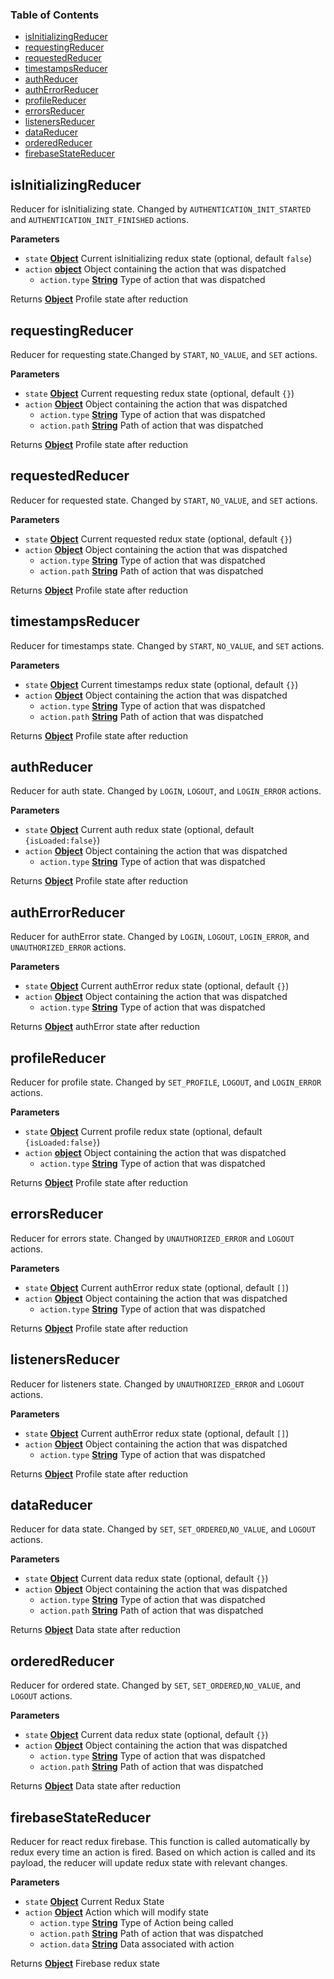 <!-- Generated by documentation.js. Update this documentation by updating the source code. -->

### Table of Contents

-   [isInitializingReducer](#isinitializingreducer)
-   [requestingReducer](#requestingreducer)
-   [requestedReducer](#requestedreducer)
-   [timestampsReducer](#timestampsreducer)
-   [authReducer](#authreducer)
-   [authErrorReducer](#autherrorreducer)
-   [profileReducer](#profilereducer)
-   [errorsReducer](#errorsreducer)
-   [listenersReducer](#listenersreducer)
-   [dataReducer](#datareducer)
-   [orderedReducer](#orderedreducer)
-   [firebaseStateReducer](#firebasestatereducer)

## isInitializingReducer

Reducer for isInitializing state. Changed by `AUTHENTICATION_INIT_STARTED`
and `AUTHENTICATION_INIT_FINISHED` actions.

**Parameters**

-   `state` **[Object](https://developer.mozilla.org/en-US/docs/Web/JavaScript/Reference/Global_Objects/Object)** Current isInitializing redux state (optional, default `false`)
-   `action` **[object](https://developer.mozilla.org/en-US/docs/Web/JavaScript/Reference/Global_Objects/Object)** Object containing the action that was dispatched
    -   `action.type` **[String](https://developer.mozilla.org/en-US/docs/Web/JavaScript/Reference/Global_Objects/String)** Type of action that was dispatched

Returns **[Object](https://developer.mozilla.org/en-US/docs/Web/JavaScript/Reference/Global_Objects/Object)** Profile state after reduction

## requestingReducer

Reducer for requesting state.Changed by `START`, `NO_VALUE`, and `SET` actions.

**Parameters**

-   `state` **[Object](https://developer.mozilla.org/en-US/docs/Web/JavaScript/Reference/Global_Objects/Object)** Current requesting redux state (optional, default `{}`)
-   `action` **[Object](https://developer.mozilla.org/en-US/docs/Web/JavaScript/Reference/Global_Objects/Object)** Object containing the action that was dispatched
    -   `action.type` **[String](https://developer.mozilla.org/en-US/docs/Web/JavaScript/Reference/Global_Objects/String)** Type of action that was dispatched
    -   `action.path` **[String](https://developer.mozilla.org/en-US/docs/Web/JavaScript/Reference/Global_Objects/String)** Path of action that was dispatched

Returns **[Object](https://developer.mozilla.org/en-US/docs/Web/JavaScript/Reference/Global_Objects/Object)** Profile state after reduction

## requestedReducer

Reducer for requested state. Changed by `START`, `NO_VALUE`, and `SET` actions.

**Parameters**

-   `state` **[Object](https://developer.mozilla.org/en-US/docs/Web/JavaScript/Reference/Global_Objects/Object)** Current requested redux state (optional, default `{}`)
-   `action` **[Object](https://developer.mozilla.org/en-US/docs/Web/JavaScript/Reference/Global_Objects/Object)** Object containing the action that was dispatched
    -   `action.type` **[String](https://developer.mozilla.org/en-US/docs/Web/JavaScript/Reference/Global_Objects/String)** Type of action that was dispatched
    -   `action.path` **[String](https://developer.mozilla.org/en-US/docs/Web/JavaScript/Reference/Global_Objects/String)** Path of action that was dispatched

Returns **[Object](https://developer.mozilla.org/en-US/docs/Web/JavaScript/Reference/Global_Objects/Object)** Profile state after reduction

## timestampsReducer

Reducer for timestamps state. Changed by `START`, `NO_VALUE`, and `SET` actions.

**Parameters**

-   `state` **[Object](https://developer.mozilla.org/en-US/docs/Web/JavaScript/Reference/Global_Objects/Object)** Current timestamps redux state (optional, default `{}`)
-   `action` **[Object](https://developer.mozilla.org/en-US/docs/Web/JavaScript/Reference/Global_Objects/Object)** Object containing the action that was dispatched
    -   `action.type` **[String](https://developer.mozilla.org/en-US/docs/Web/JavaScript/Reference/Global_Objects/String)** Type of action that was dispatched
    -   `action.path` **[String](https://developer.mozilla.org/en-US/docs/Web/JavaScript/Reference/Global_Objects/String)** Path of action that was dispatched

Returns **[Object](https://developer.mozilla.org/en-US/docs/Web/JavaScript/Reference/Global_Objects/Object)** Profile state after reduction

## authReducer

Reducer for auth state. Changed by `LOGIN`, `LOGOUT`, and `LOGIN_ERROR` actions.

**Parameters**

-   `state` **[Object](https://developer.mozilla.org/en-US/docs/Web/JavaScript/Reference/Global_Objects/Object)** Current auth redux state (optional, default `{isLoaded:false}`)
-   `action` **[Object](https://developer.mozilla.org/en-US/docs/Web/JavaScript/Reference/Global_Objects/Object)** Object containing the action that was dispatched
    -   `action.type` **[String](https://developer.mozilla.org/en-US/docs/Web/JavaScript/Reference/Global_Objects/String)** Type of action that was dispatched

Returns **[Object](https://developer.mozilla.org/en-US/docs/Web/JavaScript/Reference/Global_Objects/Object)** Profile state after reduction

## authErrorReducer

Reducer for authError state. Changed by `LOGIN`, `LOGOUT`, `LOGIN_ERROR`, and
`UNAUTHORIZED_ERROR` actions.

**Parameters**

-   `state` **[Object](https://developer.mozilla.org/en-US/docs/Web/JavaScript/Reference/Global_Objects/Object)** Current authError redux state (optional, default `{}`)
-   `action` **[Object](https://developer.mozilla.org/en-US/docs/Web/JavaScript/Reference/Global_Objects/Object)** Object containing the action that was dispatched
    -   `action.type` **[String](https://developer.mozilla.org/en-US/docs/Web/JavaScript/Reference/Global_Objects/String)** Type of action that was dispatched

Returns **[Object](https://developer.mozilla.org/en-US/docs/Web/JavaScript/Reference/Global_Objects/Object)** authError state after reduction

## profileReducer

Reducer for profile state. Changed by `SET_PROFILE`, `LOGOUT`, and
`LOGIN_ERROR` actions.

**Parameters**

-   `state` **[Object](https://developer.mozilla.org/en-US/docs/Web/JavaScript/Reference/Global_Objects/Object)** Current profile redux state (optional, default `{isLoaded:false}`)
-   `action` **[object](https://developer.mozilla.org/en-US/docs/Web/JavaScript/Reference/Global_Objects/Object)** Object containing the action that was dispatched
    -   `action.type` **[String](https://developer.mozilla.org/en-US/docs/Web/JavaScript/Reference/Global_Objects/String)** Type of action that was dispatched

Returns **[Object](https://developer.mozilla.org/en-US/docs/Web/JavaScript/Reference/Global_Objects/Object)** Profile state after reduction

## errorsReducer

Reducer for errors state. Changed by `UNAUTHORIZED_ERROR`
and `LOGOUT` actions.

**Parameters**

-   `state` **[Object](https://developer.mozilla.org/en-US/docs/Web/JavaScript/Reference/Global_Objects/Object)** Current authError redux state (optional, default `[]`)
-   `action` **[Object](https://developer.mozilla.org/en-US/docs/Web/JavaScript/Reference/Global_Objects/Object)** Object containing the action that was dispatched
    -   `action.type` **[String](https://developer.mozilla.org/en-US/docs/Web/JavaScript/Reference/Global_Objects/String)** Type of action that was dispatched

Returns **[Object](https://developer.mozilla.org/en-US/docs/Web/JavaScript/Reference/Global_Objects/Object)** Profile state after reduction

## listenersReducer

Reducer for listeners state. Changed by `UNAUTHORIZED_ERROR`
and `LOGOUT` actions.

**Parameters**

-   `state` **[Object](https://developer.mozilla.org/en-US/docs/Web/JavaScript/Reference/Global_Objects/Object)** Current authError redux state (optional, default `[]`)
-   `action` **[Object](https://developer.mozilla.org/en-US/docs/Web/JavaScript/Reference/Global_Objects/Object)** Object containing the action that was dispatched
    -   `action.type` **[String](https://developer.mozilla.org/en-US/docs/Web/JavaScript/Reference/Global_Objects/String)** Type of action that was dispatched

Returns **[Object](https://developer.mozilla.org/en-US/docs/Web/JavaScript/Reference/Global_Objects/Object)** Profile state after reduction

## dataReducer

Reducer for data state. Changed by `SET`, `SET_ORDERED`,`NO_VALUE`, and
`LOGOUT` actions.

**Parameters**

-   `state` **[Object](https://developer.mozilla.org/en-US/docs/Web/JavaScript/Reference/Global_Objects/Object)** Current data redux state (optional, default `{}`)
-   `action` **[Object](https://developer.mozilla.org/en-US/docs/Web/JavaScript/Reference/Global_Objects/Object)** Object containing the action that was dispatched
    -   `action.type` **[String](https://developer.mozilla.org/en-US/docs/Web/JavaScript/Reference/Global_Objects/String)** Type of action that was dispatched
    -   `action.path` **[String](https://developer.mozilla.org/en-US/docs/Web/JavaScript/Reference/Global_Objects/String)** Path of action that was dispatched

Returns **[Object](https://developer.mozilla.org/en-US/docs/Web/JavaScript/Reference/Global_Objects/Object)** Data state after reduction

## orderedReducer

Reducer for ordered state. Changed by `SET`, `SET_ORDERED`,`NO_VALUE`, and
`LOGOUT` actions.

**Parameters**

-   `state` **[Object](https://developer.mozilla.org/en-US/docs/Web/JavaScript/Reference/Global_Objects/Object)** Current data redux state (optional, default `{}`)
-   `action` **[Object](https://developer.mozilla.org/en-US/docs/Web/JavaScript/Reference/Global_Objects/Object)** Object containing the action that was dispatched
    -   `action.type` **[String](https://developer.mozilla.org/en-US/docs/Web/JavaScript/Reference/Global_Objects/String)** Type of action that was dispatched
    -   `action.path` **[String](https://developer.mozilla.org/en-US/docs/Web/JavaScript/Reference/Global_Objects/String)** Path of action that was dispatched

Returns **[Object](https://developer.mozilla.org/en-US/docs/Web/JavaScript/Reference/Global_Objects/Object)** Data state after reduction

## firebaseStateReducer

Reducer for react redux firebase. This function is called
automatically by redux every time an action is fired. Based on which action
is called and its payload, the reducer will update redux state with relevant
changes.

**Parameters**

-   `state` **[Object](https://developer.mozilla.org/en-US/docs/Web/JavaScript/Reference/Global_Objects/Object)** Current Redux State
-   `action` **[Object](https://developer.mozilla.org/en-US/docs/Web/JavaScript/Reference/Global_Objects/Object)** Action which will modify state
    -   `action.type` **[String](https://developer.mozilla.org/en-US/docs/Web/JavaScript/Reference/Global_Objects/String)** Type of Action being called
    -   `action.path` **[String](https://developer.mozilla.org/en-US/docs/Web/JavaScript/Reference/Global_Objects/String)** Path of action that was dispatched
    -   `action.data` **[String](https://developer.mozilla.org/en-US/docs/Web/JavaScript/Reference/Global_Objects/String)** Data associated with action

Returns **[Object](https://developer.mozilla.org/en-US/docs/Web/JavaScript/Reference/Global_Objects/Object)** Firebase redux state
